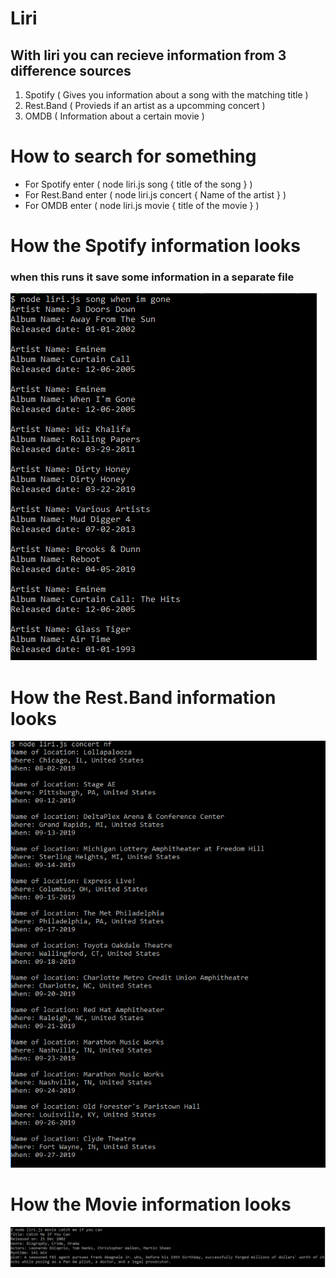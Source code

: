 # Liri
## With liri you can recieve information from 3 difference sources

1. Spotify ( Gives you information about a song with the matching title )
2. Rest.Band ( Provieds if an artist as a upcomming concert )
3. OMDB ( Information about a certain movie )

# How to search for something

* For Spotify enter ( node liri.js song { title of the song } )
* For Rest.Band enter ( node liri.js concert { Name of the artist } )
* For OMDB enter ( node liri.js movie { title of the movie } )

# How the Spotify information looks
### when this runs it save some information in a separate file

![Image for Spotify](spot.PNG)

# How the Rest.Band information looks

![Image for Spotify](band.PNG)

# How the Movie information looks

![Image for Spotify](movie.PNG)